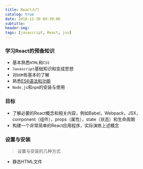 ```yaml
---
title: React入门
catalog: true
date: 2018-11-30 09:39:06
subtitle:
header-img:
tags: [javascript, React, jsx]
---
```


### 学习React的预备知识

- 基本熟悉`HTML`和`CSS`
- `Javascript`基础知识和变成思想
- 对`DOM`有基本的了解
- 熟悉[ES6语法和功能](http://es6.ruanyifeng.com)
- `Node.js`和`npm`的安装与使用

### 目标

- 了解必要的React概念和相关内容，例如Babel，Webpack，JSX，component（组件），props（属性），state（状态）和生命周期
- 构建一个非常简单的React应用程序，实际演练上述概念

### 设置与安装

> 设置与安装的几种方式

- 静态HTML文件

